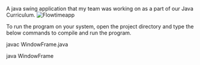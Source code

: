 A java swing application that my team was working on as a part of our Java Curriculum.
![Flowtimeapp](https://github.com/user-attachments/assets/8f45eefd-7e4a-43fa-9848-beb45cbd30d8)

To run the program on your system, open the project directory and type the below commands to compile and run the program.

javac WindowFrame.java

java WindowFrame

